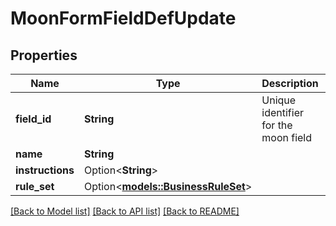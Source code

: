 # MoonFormFieldDefUpdate

## Properties

Name | Type | Description | Notes
------------ | ------------- | ------------- | -------------
**field_id** | **String** | Unique identifier for the moon field | 
**name** | **String** |  | 
**instructions** | Option<**String**> |  | [optional]
**rule_set** | Option<[**models::BusinessRuleSet**](BusinessRuleSet.md)> |  | [optional]

[[Back to Model list]](../README.md#documentation-for-models) [[Back to API list]](../README.md#documentation-for-api-endpoints) [[Back to README]](../README.md)


